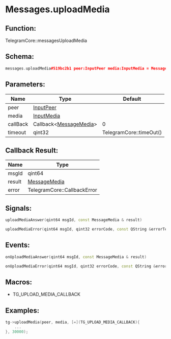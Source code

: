 # Messages.uploadMedia

## Function:

TelegramCore::messagesUploadMedia

## Schema:

```c++
messages.uploadMedia#519bc2b1 peer:InputPeer media:InputMedia = MessageMedia;
```
## Parameters:

|Name|Type|Default|
|----|----|-------|
|peer|[InputPeer](../../types/inputpeer.md)||
|media|[InputMedia](../../types/inputmedia.md)||
|callBack|Callback&lt;[MessageMedia](../../types/messagemedia.md)&gt;|0|
|timeout|qint32|TelegramCore::timeOut()|

## Callback Result:

|Name|Type|
|----|----|
|msgId|qint64|
|result|[MessageMedia](../../types/messagemedia.md)|
|error|TelegramCore::CallbackError|

## Signals:

```c++
uploadMediaAnswer(qint64 msgId, const MessageMedia & result)
```
```c++
uploadMediaError(qint64 msgId, qint32 errorCode, const QString &errorText)
```

## Events:

```c++
onUploadMediaAnswer(qint64 msgId, const MessageMedia & result)
```
```c++
onUploadMediaError(qint64 msgId, qint32 errorCode, const QString &errorText)
```

## Macros:

* TG_UPLOAD_MEDIA_CALLBACK

## Examples:

```c++
tg->uploadMedia(peer, media, [=](TG_UPLOAD_MEDIA_CALLBACK){
    ...
}, 30000);
```
